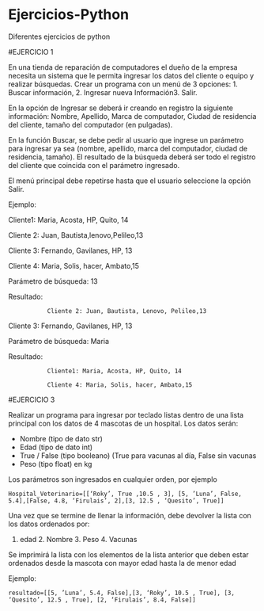 # Ejercicios-Python

Diferentes ejercicios de python 

#EJERCICIO 1


En una tienda de reparación de computadores el dueño de la empresa necesita un sistema que le permita ingresar los datos del cliente o equipo y realizar búsquedas. Crear un programa con un menú de 3 opciones: 1. Buscar información, 2. Ingresar nueva Información3. Salir.

En la opción de Ingresar se deberá ir creando en registro la siguiente información: Nombre, Apellido, Marca de computador, Ciudad de residencia del cliente, tamaño del computador (en pulgadas).

En la función Buscar, se debe pedir al usuario que ingrese un parámetro para ingresar ya sea (nombre, apellido, marca del computador, ciudad de residencia, tamaño). El resultado de la búsqueda deberá ser todo el registro del cliente que coincida con el parámetro ingresado.

El menú principal debe repetirse hasta que el usuario seleccione la opción Salir.

Ejemplo:

Cliente1: Maria, Acosta, HP, Quito, 14

Cliente 2: Juan, Bautista,lenovo,Pelileo,13

Cliente 3: Fernando, Gavilanes, HP, 13

Cliente 4: Maria, Solis, hacer, Ambato,15

Parámetro de búsqueda: 13

Resultado:

               Cliente 2: Juan, Bautista, Lenovo, Pelileo,13

Cliente 3: Fernando, Gavilanes, HP, 13

Parámetro de búsqueda: Maria

Resultado:

               Cliente1: Maria, Acosta, HP, Quito, 14

               Cliente 4: Maria, Solis, hacer, Ambato,15



#EJERCICIO 3

Realizar un programa para ingresar por teclado  listas dentro de una lista principal con los datos de 4  mascotas de un hospital. 
Los datos serán:

  - Nombre  (tipo de dato str)
  - Edad (tipo de dato int)
  - True / False (tipo booleano) (True para vacunas al día, False sin vacunas
  - Peso (tipo float) en kg
  
Los parámetros son ingresados en cualquier orden, por ejemplo

	Hospital_Veterinario=[[‘Roky’, True ,10.5 , 3], [5, ’Luna’, False, 5.4],[False, 4.8, ‘Firulais’, 2],[3, 12.5 , ‘Quesito’, True]]

Una vez que se termine de llenar la información, debe devolver la lista con los datos ordenados por:

1. edad 2. Nombre 3. Peso 4. Vacunas
  
Se imprimirá la lista con los elementos de la lista anterior que deben estar ordenados desde la mascota con mayor edad hasta la de menor edad

Ejemplo:

	resultado=[[5, ’Luna’, 5.4, False],[3, ‘Roky’, 10.5 , True], [3, ‘Quesito’, 12.5 , True], [2, ‘Firulais’, 8.4, False]]
  
  




